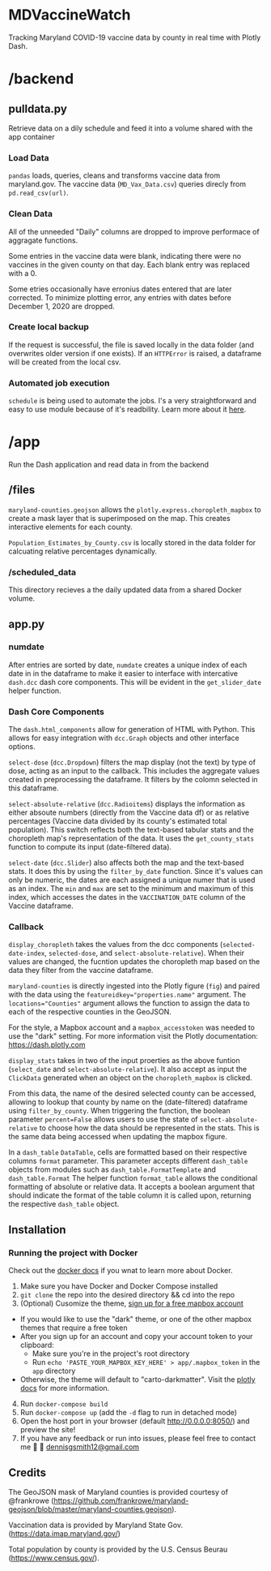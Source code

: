 # MDVaccineWatch
Tracking Maryland COVID-19 vaccine data by county in real time with Plotly Dash.


# /backend

## pulldata.py
Retrieve data on a dily schedule and feed it into a volume shared with the app container

### Load Data
`pandas` loads, queries, cleans and transforms vaccine data from maryland.gov. The vaccine data (`MD_Vax_Data.csv`) queries direcly from `pd.read_csv(url)`.

### Clean Data
All of the unneeded "Daily" columns are dropped to improve performace of aggragate functions.

Some entries in the vaccine data were blank, indicating there were no vaccines in the given county on that day. Each blank entry was replaced with a 0.

Some etries occasionally have erronius dates entered that are later corrected. To minimize plotting error, any entries with dates before December 1, 2020 are dropped.

### Create local backup
If the request is successful, the file is saved locally in the data folder (and overwrites older version if one exists). If an `HTTPError` is raised, a dataframe will be created from the local csv.

### Automated job execution
`schedule` is being used to automate the jobs. I's a very straightforward and easy to use module because of it's readbility. Learn more about it [here](https://schedule.readthedocs.io/en/stable/).

# /app
Run the Dash application and read data in from the backend

## /files
`maryland-counties.geojson` allows the `plotly.express.choropleth_mapbox` to create a mask layer that is superimposed on the map. This creates interactive elements for each county.

`Population_Estimates_by_County.csv` is locally stored in the data folder for calcuating relative percentages dynamically.

### /scheduled_data
This directory recieves a the daily updated data from a shared Docker volume.

## app.py
### numdate
After entries are sorted by date, `numdate` creates a unique index of each date in in the dataframe to make it easier to interface with intercative `dash.dcc` dash core components. This will be evident in the `get_slider_date` helper function.

### Dash Core Components
The `dash.html_components` allow for generation of HTML with Python. This allows for easy integration with `dcc.Graph` objects and other interface options.

`select-dose` (`dcc.Dropdown`) filters the map display (not the text) by type of dose, acting as an input to the callback. This includes the aggregate values created in preprocessing the dataframe. It filters by the colomn selected in this dataframe.

`select-absolute-relative` (`dcc.Radioitems`) displays the information as either absoute numbers (directly from the Vaccine data df) or as relative percentages (Vaccine data divided by its county's estimated total population). This switch reflects both the text-based tabular stats and the choropleth map's representation of the data. It uses the `get_county_stats` function to compute its input (date-filtered data).

`select-date` (`dcc.Slider`) also affects both the map and the text-based stats. It does this by using the `filter_by_date` function. Since it's values can only be numeric, the dates are each assigned a unique numer that is used as an index. The `min` and `max` are set to the minimum and maximum of this index, which accesses the dates in the `VACCINATION_DATE` column of the Vaccine dataframe.

### Callback

`display_choropleth` takes the values from the dcc components (`selected-date-index`, `selected-dose`, and `select-absolute-relative`). When their values are changed, the fucntion updates the choropleth map based on the data they filter from the vaccine dataframe.

`maryland-counties` is directly ingested into the Plotly figure (`fig`) and paired with the data using the `featureidkey="properties.name"` argument. The `locations="Counties"` argument allows the function to assign the data to each of the respective counties in the GeoJSON.

For the style, a Mapbox account and a `mapbox_accesstoken` was needed to use the "dark" setting. For more information visit the Plotly documentation: https://dash.plotly.com


`display_stats` takes in two of the input proerties as the above funtion (`select_date` and `select-absolute-relative`). It also accept as input the `ClickData` generated when an object on the `choropleth_mapbox` is clicked.

From this data, the name of the desired selected county can be accessed, allowing to lookup that county by name on the (date-filtered) dataframe using `filter_by_county`. When triggering the function, the boolean parameter `percent=False` allows users to use the state of `select-absolute-relative` to choose how the data should be represented in the stats. This is the same data being accessed when updating the mapbox figure.

In a `dash_table` `DataTable`, cells are formatted based on their respective columns `format` parameter. This parameter accepts different `dash_table` objects from modules such as `dash_table.FormatTemplate` and `dash_table.Format` The helper function `format_table` allows the conditional formatting of absolute or relative data. It accepts a boolean argument that should indicate the format of the table column it is called upon, returning the respective `dash_table` object.

## Installation
### Running the project with Docker

Check out the [docker docs](https://docs.docker.com/get-started/) if you wnat to learn more about Docker.

1. Make sure you have Docker and Docker Compose installed
2. `git clone` the repo into the desired directory && cd into the repo
3. (Optional) Cusomize the theme, [sign up for a free mapbox account](https://www.mapbox.com)
  - If you would like to use the "dark" theme, or one of the other mapbox themes that require a free token
  - After you sign up for an account and copy your account token to your clipboard:
    - Make sure you're in the project's root directory
    - Run `echo 'PASTE_YOUR_MAPBOX_KEY_HERE' > app/.mapbox_token` in the `app` directory
  - Otherwise, the theme will default to "carto-darkmatter". Visit the [plotly docs](https://plotly.github.io/plotly.py-docs/generated/plotly.express.choropleth_mapbox.html) for more information.
4. Run `docker-compose build`
5. Run `docker-compose up` (add the `-d` flag to run in detached mode)
6. Open the host port in your browser (default http://0.0.0.0:8050/) and preview the site!
7. If you have any feedback or run into issues, please feel free to contact me 🙂 📩  dennisgsmith12@gmail.com

## Credits
The GeoJSON mask of Maryland counties is provided courtesy of @frankrowe (https://github.com/frankrowe/maryland-geojson/blob/master/maryland-counties.geojson).

Vaccination data is provided by Maryland State Gov. (https://data.imap.maryland.gov/)

Total population by county is provided by the U.S. Census Beurau (https://www.census.gov/).